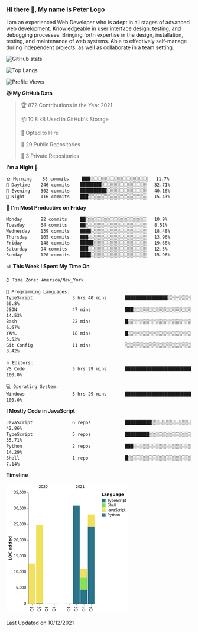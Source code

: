 ### Hi there 👋, My name is Peter Logo

I am an experienced Web Developer who is adept in all stages of advanced web development. Knowledgeable in user interface design, 
testing, and debugging processes. Bringing forth expertise in the design, installation, testing, and maintenance of web systems. 
Able to effectively self-manage during independent projects, as well as collaborate in a team setting.

![GitHub stats](https://github-readme-stats.vercel.app/api?username=peterlogo&show_icons=true&count_private=true&theme=dark)

![Top Langs](https://github-readme-stats.vercel.app/api/top-langs/?username=peterlogo&theme=dark&layout=compact&langs_count=8)

<!--START_SECTION:waka-->
![Profile Views](http://img.shields.io/badge/Profile%20Views-0-blue)

**🐱 My GitHub Data** 

> 🏆 872 Contributions in the Year 2021
 > 
> 📦 10.8 kB Used in GitHub's Storage 
 > 
> 💼 Opted to Hire
 > 
> 📜 29 Public Repositories 
 > 
> 🔑 3 Private Repositories  
 > 
**I'm a Night 🦉** 

```text
🌞 Morning    88 commits     ███░░░░░░░░░░░░░░░░░░░░░░   11.7% 
🌆 Daytime    246 commits    ████████░░░░░░░░░░░░░░░░░   32.71% 
🌃 Evening    302 commits    ██████████░░░░░░░░░░░░░░░   40.16% 
🌙 Night      116 commits    ███░░░░░░░░░░░░░░░░░░░░░░   15.43%

```
📅 **I'm Most Productive on Friday** 

```text
Monday       82 commits     ██░░░░░░░░░░░░░░░░░░░░░░░   10.9% 
Tuesday      64 commits     ██░░░░░░░░░░░░░░░░░░░░░░░   8.51% 
Wednesday    139 commits    ████░░░░░░░░░░░░░░░░░░░░░   18.48% 
Thursday     105 commits    ███░░░░░░░░░░░░░░░░░░░░░░   13.96% 
Friday       148 commits    █████░░░░░░░░░░░░░░░░░░░░   19.68% 
Saturday     94 commits     ███░░░░░░░░░░░░░░░░░░░░░░   12.5% 
Sunday       120 commits    ████░░░░░░░░░░░░░░░░░░░░░   15.96%

```


📊 **This Week I Spent My Time On** 

```text
⌚︎ Time Zone: America/New_York

💬 Programming Languages: 
TypeScript               3 hrs 40 mins       ████████████████░░░░░░░░░   66.8% 
JSON                     47 mins             ███░░░░░░░░░░░░░░░░░░░░░░   14.53% 
Bash                     22 mins             █░░░░░░░░░░░░░░░░░░░░░░░░   6.67% 
YAML                     18 mins             █░░░░░░░░░░░░░░░░░░░░░░░░   5.52% 
Git Config               11 mins             ░░░░░░░░░░░░░░░░░░░░░░░░░   3.42%

🔥 Editors: 
VS Code                  5 hrs 29 mins       █████████████████████████   100.0%

💻 Operating System: 
Windows                  5 hrs 29 mins       █████████████████████████   100.0%

```

**I Mostly Code in JavaScript** 

```text
JavaScript               6 repos             ██████████░░░░░░░░░░░░░░░   42.86% 
TypeScript               5 repos             █████████░░░░░░░░░░░░░░░░   35.71% 
Python                   2 repos             ███░░░░░░░░░░░░░░░░░░░░░░   14.29% 
Shell                    1 repo              █░░░░░░░░░░░░░░░░░░░░░░░░   7.14%

```


**Timeline**

![Chart not found](https://raw.githubusercontent.com/peterlogo/peterlogo/main/charts/bar_graph.png) 


 Last Updated on 10/12/2021
<!--END_SECTION:waka-->


